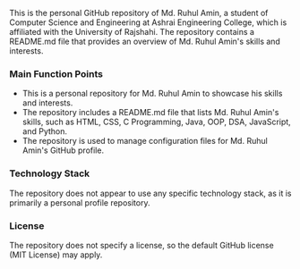 This is the personal GitHub repository of Md. Ruhul Amin, a student of Computer Science and Engineering at Ashrai Engineering College, which is affiliated with the University of Rajshahi. The repository contains a README.md file that provides an overview of Md. Ruhul Amin's skills and interests.

### Main Function Points
- This is a personal repository for Md. Ruhul Amin to showcase his skills and interests.
- The repository includes a README.md file that lists Md. Ruhul Amin's skills, such as HTML, CSS, C Programming, Java, OOP, DSA, JavaScript, and Python.
- The repository is used to manage configuration files for Md. Ruhul Amin's GitHub profile.

### Technology Stack
The repository does not appear to use any specific technology stack, as it is primarily a personal profile repository.

### License
The repository does not specify a license, so the default GitHub license (MIT License) may apply.
